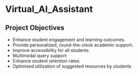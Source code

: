 # Virtual_AI_Assistant
## Project Objectives
- Enhance student engagement and learning outcomes.
- Provide personalized, round-the-clock academic support.
- Improve accessibility for all students.
- Multimodal query support
- Enhance student retention rates.
- Optimised utilization of suggested resources by students
